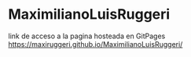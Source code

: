 # MaximilianoLuisRuggeri
<a>link de acceso a la pagina hosteada en GitPages</a>
<a href="https://maxiruggeri.github.io/MaximilianoLuisRuggeri/">https://maxiruggeri.github.io/MaximilianoLuisRuggeri/</a>
